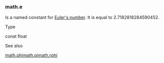 ### math.e

Is a named constant for [Euler's number](https://en.wikipedia.org/wiki/E_(mathematical_constant)). It is equal to 2.7182818284590452.

Type

const float

See also

[math.phi](#const_math.phi)[math.pi](#const_math.pi)[math.rphi](#const_math.rphi)
